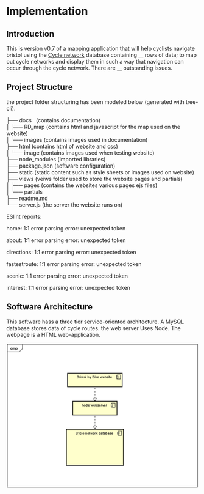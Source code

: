 # Implementation

## Introduction
This is version v0.7 of a mapping application that will help cyclists navigate bristol using the [Cycle network](https://opendata.bristol.gov.uk/explore/dataset/cycle-network/map/?location=11,51.47784,-2.58227&basemap=jawg.streets) database containing __ rows of data; to map out cycle networks and display them in such a way that navigation can occur through the cycle network. There are __ outstanding issues.
<!---TODO: Describe the system implemented (Describe the dataset. Are there any known issues? Describe any configuration data).--->

<!--- how many layers (three tier system), using based on web, data setup--->
## Project Structure
the project folder structuring has been modeled below (generated with tree-cli).

├── docs         &nbsp;   (contains documentation)\
│   ├── RD_map      (contains html and javascript for the map used on the website)\
│   └── images      (contains images used in documentation)\
├── html            (contains html of website and css)\
│   └── image       (contains images used when testing website)\
├── node_modules    (imported libraries)\
├── package.json    (software configuration)\
├── static          (static content such as style sheets or images used on website)\
├── views           (veiws folder used to store the website pages and partials)\
│   ├── pages       (contains the websites various pages ejs files)\
│   └── partials\
├── readme.md\
└── server.js       (the server the website runs on)







<!--- TODO: Provide an outline of the project folder structure and the role of each file within it (not the contents of node_modules).
provide a table listing the number of jslint warnings/reports for each module.--->

<!--- TODO:do some eslint tests after converting html to ejs and add them here--->
ESlint reports:

home:
1:1 error parsing error: unexpected token

about:
1:1 error parsing error: unexpected token

directions:
1:1 error parsing error: unexpected token

fastestroute:
1:1 error parsing error: unexpected token

scenic:
1:1 error parsing error: unexpected token

interest:
1:1 error parsing error: unexpected token

## Software Architecture
This software hass a three tier service-oriented architecture. A MySQL database stores data of cycle routes. the web server Uses Node. The webpage is a HTML web-application.  
<!---TODO: Describe the major components of your architecture. Are any particular architectural styles being used?--->

![Insert your component Diagram here](images/component.png) 
